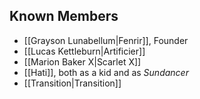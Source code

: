 

## Known Members
- [[Grayson Lunabellum|Fenrir]], Founder
- [[Lucas Kettleburn|Artificier]]
- [[Marion Baker X|Scarlet X]]
- [[Hati]], both as a kid and as *Sundancer*
- [[Transition|Transition]]